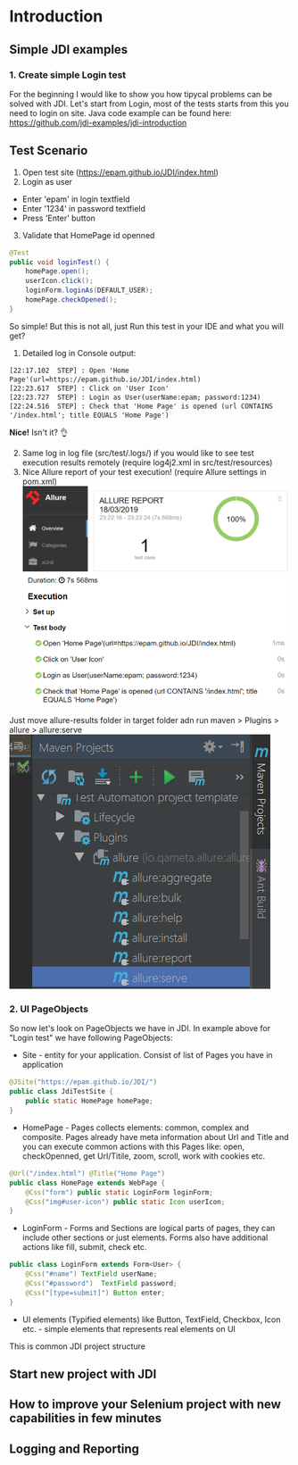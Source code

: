 # Introduction
## Simple JDI examples
### 1. Create simple Login test
For the beginning I would like to show you how tipycal problems can be solved with JDI. Let's start from Login, most of the tests starts from this you need to login on site.
Java code example can be found here: https://github.com/jdi-examples/jdi-introduction

Test Scenario
------
1) Open test site (https://epam.github.io/JDI/index.html)
2) Login as user
* Enter 'epam' in login textfield
* Enter '1234' in password textfield
* Press 'Enter' button
3) Validate that HomePage id openned

```java 
@Test
public void loginTest() {
    homePage.open();
    userIcon.click();
    loginForm.loginAs(DEFAULT_USER);
    homePage.checkOpened();
}
```
So simple!
But this is not all, just Run this test in your IDE and what you will get?
1. Detailed log in Console output:

```
[22:17.102  STEP] : Open 'Home Page'(url=https://epam.github.io/JDI/index.html)
[22:23.617  STEP] : Click on 'User Icon'
[22:23.727  STEP] : Login as User(userName:epam; password:1234)
[22:24.516  STEP] : Check that 'Home Page' is opened (url CONTAINS '/index.html'; title EQUALS 'Home Page')
```
**Nice!** Isn't it? :ok_hand:

2. Same log in log file (src/test/.logs/) if you would like to see test execution results remotely (require log4j2.xml in src/test/resources)
3. Nice Allure report of your test execution! (require Allure settings in pom.xml)
![Allure Report](../images/intro/allure-report.png)
![Allure Log](../images/intro/allure-report-log.png)

Just move allure-results folder in target folder adn run maven > Plugins > allure > allure:serve
![Allure Serve](../images/intro/allure-serve.png)

### 2. UI PageObjects
So now let's look on PageObjects we have in JDI. In example above for "Login test" we have following PageObjects:
* Site - entity for your application. Consist of list of Pages you have in application

```java 
@JSite("https://epam.github.io/JDI/")
public class JdiTestSite {
    public static HomePage homePage;
}
```
* HomePage - Pages collects elements: common, complex and composite. Pages already have meta information about Url and Title and you can execute common actions with this Pages like: open, checkOpenned, get Url/Titile, zoom, scroll, work with cookies etc.

```java 
@Url("/index.html") @Title("Home Page")
public class HomePage extends WebPage {
    @Css("form") public static LoginForm loginForm;
    @Css("img#user-icon") public static Icon userIcon;
}
```
* LoginForm - Forms and Sections are logical parts of pages, they can include other sections or just elements. Forms also have additional actions like fill, submit, check etc.

```java 
public class LoginForm extends Form<User> {
    @Css("#name") TextField userName;
    @Css("#password")  TextField password;
    @Css("[type=submit]") Button enter;
}
```
* UI elements (Typified elements) like Button, TextField, Checkbox, Icon etc. - simple elements that represents real elements on UI



This is common JDI project structure


## Start new project with JDI
## How to improve your Selenium project with new capabilities in few minutes
## Logging and Reporting
